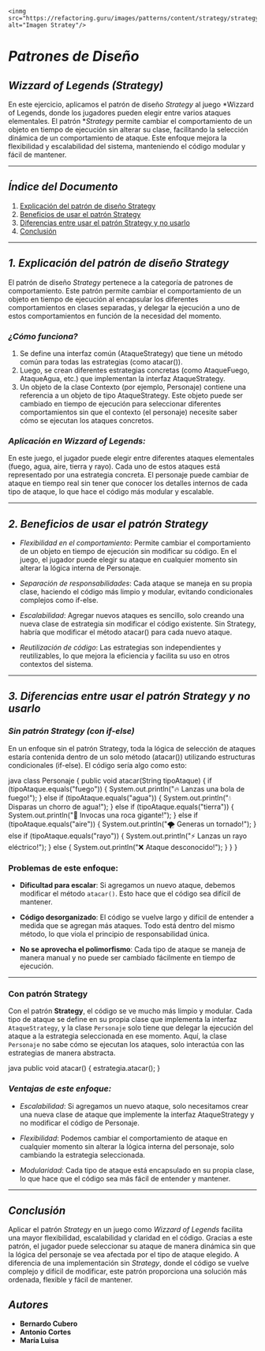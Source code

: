 <div>

    <inmg  src="https://refactoring.guru/images/patterns/content/strategy/strategy.png" alt="Imagen Stratey"/>
    
</div>



# *Patrones de Diseño*

## *Wizzard of Legends (Strategy)*

En este ejercicio, aplicamos el patrón de diseño *Strategy* al juego *Wizzard of Legends, donde los jugadores pueden elegir entre varios ataques elementales. El patrón **Strategy* permite cambiar el comportamiento de un objeto en tiempo de ejecución sin alterar su clase, facilitando la selección dinámica de un comportamiento de ataque. Este enfoque mejora la flexibilidad y escalabilidad del sistema, manteniendo el código modular y fácil de mantener.

---

## *Índice del Documento*
1. [Explicación del patrón de diseño Strategy](#explicación-del-patrón-de-diseño-strategy)
2. [Beneficios de usar el patrón Strategy](#beneficios-de-usar-el-patrón-strategy)
3. [Diferencias entre usar el patrón Strategy y no usarlo](#diferencias-entre-usar-el-patrón-strategy-y-no-usarlo)
4. [Conclusión](#conclusión)

---

## *1. Explicación del patrón de diseño Strategy*

El patrón de diseño *Strategy* pertenece a la categoría de patrones de comportamiento. Este patrón permite cambiar el comportamiento de un objeto en tiempo de ejecución al encapsular los diferentes comportamientos en clases separadas, y delegar la ejecución a uno de estos comportamientos en función de la necesidad del momento.

### *¿Cómo funciona?*
1. Se define una interfaz común (AtaqueStrategy) que tiene un método común para todas las estrategias (como atacar()).
2. Luego, se crean diferentes estrategias concretas (como AtaqueFuego, AtaqueAgua, etc.) que implementan la interfaz AtaqueStrategy.
3. Un objeto de la clase Contexto (por ejemplo, Personaje) contiene una referencia a un objeto de tipo AtaqueStrategy. Este objeto puede ser cambiado en tiempo de ejecución para seleccionar diferentes comportamientos sin que el contexto (el personaje) necesite saber cómo se ejecutan los ataques concretos.

### *Aplicación en Wizzard of Legends:*
En este juego, el jugador puede elegir entre diferentes ataques elementales (fuego, agua, aire, tierra y rayo). Cada uno de estos ataques está representado por una estrategia concreta. El personaje puede cambiar de ataque en tiempo real sin tener que conocer los detalles internos de cada tipo de ataque, lo que hace el código más modular y escalable.

---

## *2. Beneficios de usar el patrón Strategy*

- *Flexibilidad en el comportamiento*: Permite cambiar el comportamiento de un objeto en tiempo de ejecución sin modificar su código. En el juego, el jugador puede elegir su ataque en cualquier momento sin alterar la lógica interna de Personaje.

- *Separación de responsabilidades*: Cada ataque se maneja en su propia clase, haciendo el código más limpio y modular, evitando condicionales complejos como if-else.

- *Escalabilidad*: Agregar nuevos ataques es sencillo, solo creando una nueva clase de estrategia sin modificar el código existente. Sin Strategy, habría que modificar el método atacar() para cada nuevo ataque.

- *Reutilización de código*: Las estrategias son independientes y reutilizables, lo que mejora la eficiencia y facilita su uso en otros contextos del sistema.

---

## *3. Diferencias entre usar el patrón Strategy y no usarlo*

### *Sin patrón Strategy (con if-else)*

En un enfoque sin el patrón Strategy, toda la lógica de selección de ataques estaría contenida dentro de un solo método (atacar()) utilizando estructuras condicionales (if-else). El código sería algo como esto:

java
class Personaje {
    public void atacar(String tipoAtaque) {
        if (tipoAtaque.equals("fuego")) {
            System.out.println("🔥 Lanzas una bola de fuego!");
        } else if (tipoAtaque.equals("agua")) {
            System.out.println("💧 Disparas un chorro de agua!");
        } else if (tipoAtaque.equals("tierra")) {
            System.out.println("🌱 Invocas una roca gigante!");
        } else if (tipoAtaque.equals("aire")) {
            System.out.println("🌪 Generas un tornado!");
        } else if (tipoAtaque.equals("rayo")) {
            System.out.println("⚡ Lanzas un rayo eléctrico!");
        } else {
            System.out.println("❌ Ataque desconocido!");
        }
    }
}
### **Problemas de este enfoque:**

- **Dificultad para escalar**: Si agregamos un nuevo ataque, debemos modificar el método `atacar()`. Esto hace que el código sea difícil de mantener.
  
- **Código desorganizado**: El código se vuelve largo y difícil de entender a medida que se agregan más ataques. Todo está dentro del mismo método, lo que viola el principio de responsabilidad única.

- **No se aprovecha el polimorfismo**: Cada tipo de ataque se maneja de manera manual y no puede ser cambiado fácilmente en tiempo de ejecución.

---

### **Con patrón Strategy**

Con el patrón **Strategy**, el código se ve mucho más limpio y modular. Cada tipo de ataque se define en su propia clase que implementa la interfaz `AtaqueStrategy`, y la clase `Personaje` solo tiene que delegar la ejecución del ataque a la estrategia seleccionada en ese momento. Aquí, la clase `Personaje` no sabe cómo se ejecutan los ataques, solo interactúa con las estrategias de manera abstracta.

java
public void atacar() {
    estrategia.atacar();
}
### *Ventajas de este enfoque:*

- *Escalabilidad*: Si agregamos un nuevo ataque, solo necesitamos crear una nueva clase de ataque que implemente la interfaz AtaqueStrategy y no modificar el código de Personaje.

- *Flexibilidad*: Podemos cambiar el comportamiento de ataque en cualquier momento sin alterar la lógica interna del personaje, solo cambiando la estrategia seleccionada.

- *Modularidad*: Cada tipo de ataque está encapsulado en su propia clase, lo que hace que el código sea más fácil de entender y mantener.

---

## *Conclusión*

Aplicar el patrón *Strategy* en un juego como *Wizzard of Legends* facilita una mayor flexibilidad, escalabilidad y claridad en el código. Gracias a este patrón, el jugador puede seleccionar su ataque de manera dinámica sin que la lógica del personaje se vea afectada por el tipo de ataque elegido. A diferencia de una implementación sin *Strategy*, donde el código se vuelve complejo y difícil de modificar, este patrón proporciona una solución más ordenada, flexible y fácil de mantener.

## *Autores*

- **Bernardo Cubero**
- **Antonio Cortes**
- **María Luisa**

